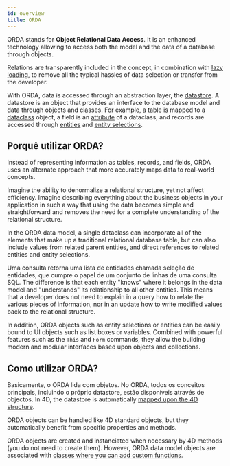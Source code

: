 ```yaml
---
id: overview
title: ORDA
---
```


ORDA stands for **Object Relational Data Access**. It is an enhanced technology allowing to access both the model and the data of a database through objects.

Relations are transparently included in the concept, in combination with [lazy loading](glossary.md#lazy-loading), to remove all the typical hassles of data selection or transfer from the developer.

With ORDA, data is accessed through an abstraction layer, the [datastore](dsMapping.md#datastore). A datastore is an object that provides an interface to the database model and data through objects and classes. For example, a table is mapped to a [dataclass](dsMapping.md#dataclass) object, a field is an [attribute](dsMapping.md##attribute) of a dataclass, and records are accessed through [entities](dsMapping.md#entity) and [entity selections](dsMapping.md#entity-selection).


## Porquê utilizar ORDA?

Instead of representing information as tables, records, and fields, ORDA uses an alternate approach that more accurately maps data to real-world concepts.

Imagine the ability to denormalize a relational structure, yet not affect efficiency. Imagine describing everything about the business objects in your application in such a way that using the data becomes simple and straightforward and removes the need for a complete understanding of the relational structure.

In the ORDA data model, a single dataclass can incorporate all of the elements that make up a traditional relational database table, but can also include values from related parent entities, and direct references to related entities and entity selections.

Uma consulta retorna uma lista de entidades chamada seleção de entidades, que cumpre o papel de um conjunto de linhas de uma consulta SQL. The difference is that each entity "knows" where it belongs in the data model and "understands" its relationship to all other entities. This means that a developer does not need to explain in a query how to relate the various pieces of information, nor in an update how to write modified values back to the relational structure.

In addition, ORDA objects such as entity selections or entities can be easily bound to UI objects such as list boxes or variables. Combined with powerful features such as the `This` and `Form` commands, they allow the building modern and modular interfaces based upon objects and collections.

## Como utilizar ORDA?

Basicamente, o ORDA lida com objetos. No ORDA, todos os conceitos principais, incluindo o próprio datastore, estão disponíveis através de objectos. In 4D, the datastore is automatically [mapped upon the 4D structure](dsMapping.md).

ORDA objects can be handled like 4D standard objects, but they automatically benefit from specific properties and methods.

ORDA objects are created and instanciated when necessary by 4D methods (you do not need to create them). However, ORDA data model objects are associated with [classes where you can add custom functions](ordaClasses.md).



